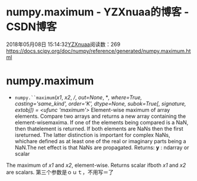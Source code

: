 # numpy.maximum - YZXnuaa的博客 - CSDN博客
2018年05月08日 15:14:32[YZXnuaa](https://me.csdn.net/YZXnuaa)阅读数：269
https://docs.scipy.org/doc/numpy/reference/generated/numpy.maximum.html
# numpy.maximum
- `numpy.``maximum`(*x1*, *x2*, */*, *out=None*, ***, *where=True*, *casting='same_kind'*, *order='K'*, *dtype=None*, *subok=True*[, *signature*, *extobj*])* = <ufunc 'maximum'>*
Element-wise maximum of array elements.
Compare two arrays and returns a new array containing the element-wisemaxima. If one of the elements being compared is a NaN, then thatelement is returned. If both elements are NaNs then the first isreturned. The latter distinction is important for complex NaNs, whichare defined as at least one of the real or imaginary parts being a NaN.The net effect is that NaNs are propagated.
Returns:
**y** : ndarray or scalar
> 
The maximum of *x1* and *x2*, element-wise.  Returns scalar ifboth  *x1* and *x2* are scalars.
第三个参数是ｏｕｔ，不用写＝了
